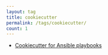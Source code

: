 ```yaml
---
layout: tag
title: cookiecutter
permalink: /tags/cookiecutter/
count: 1
---
```


- [Cookiecutter for Ansible playbooks](https://eduardolmedeiros.github.io/archives/2020/03/17/cookiecutter-for-ansible-playbooks.html)

